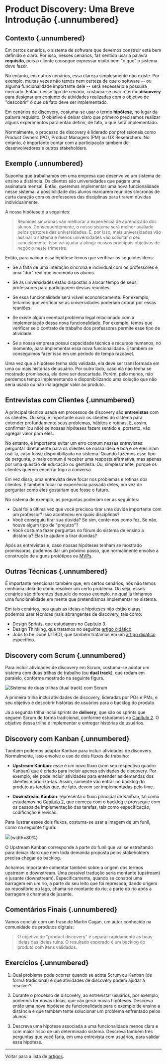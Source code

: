 # Product Discovery: Uma Breve Introdução {.unnumbered}

## Contexto {.unnumbered}

Em certos cenários, o sistema de software que devemos construir 
está bem definido e claro. Por isso, nesses cenários, faz sentido 
usar a palavra **requisito**, pois o cliente consegue expressar 
muito bem "o que" o sistema deve fazer.

No entanto, em outros cenários, essa clareza simplesmente não existe. 
Por exemplo, muitas vezes não temos nem certeza de que o 
software -- ou alguma funcionalidade importante dele -- será necessário 
e possuirá mercado. Então, nesse tipo de cenário, costuma-se usar 
o termo **discovery** para designar um conjunto de atividades 
realizadas com o objetivo de "descobrir" o que de fato deve ser 
implementado.

Em cenários de discovery, costuma-se usar o termo **hipótese**, 
no lugar da palavra requisito. O objetivo é deixar claro que 
primeiro precisamos realizar alguns experimentos para então 
definir, de fato, o que será implementado.

Normalmente, o processo de discovery é liderado por profissionais como 
Product Owners (PO), Product Managers (PM) ou UX Researchers. 
No entanto, é importante contar com a participação também de 
desenvolvedores e outros stakeholders.

## Exemplo {.unnumbered}

Suponha que trabalhamos em uma empresa que desenvolve um sistema de 
ensino a distância. Os clientes são universidades que pagam uma 
assinatura mensal. Então, queremos implementar uma nova funcionalidade
nesse sistema: a possibilidade dos alunos marcarem reuniões síncronas
de curta duração com os professores das disciplinas para tirarem 
dúvidas individualmente.

A nossa hipótese é a seguintes: 

> Reuniões síncronas vão melhorar a experiência de aprendizado dos 
alunos. Consequentemente, o nosso sistema será melhor avaliado pelos gestores 
das universidades. E, por isso, mais universidades vão assinar o sistema 
e menos universidades vão solicitar o seu cancelamento. Isso vai ajudar a
atingir nossos principais objetivos de negócio neste trimestre.

Então, para validar essa hipótese temos que verificar os seguintes itens:

* Se a falta de uma interação síncrona e individual com os professores é 
uma "dor" real que incomoda os alunos.

* Se as universidades estão dispostas a alocar tempo de seus professores
para participarem dessas reuniões.

* Se essa funcionalidade será viável economicamente. Por exemplo, 
teríamos que verificar se as universidades poderiam cobrar por essas 
reuniões.

* Se existe algum eventual problema legal relacionado com a 
implementação dessa nova funcionalidade. Por exemplo, temos que 
verificar se o contrato de trabalho dos professores permite esse 
tipo de atividade.

* Se a nossa empresa possui capacidade técnica e recursos humanos, no 
momento, para implementar essa nova funcionalidade. E também se 
conseguimos fazer isso em um período de tempo razoável.

Uma vez que a hipótese tenha sido validada, ela deve ser transformada
em uma ou mais histórias de usuário. Por outro lado, caso ela não
tenha se mostrado promissora, ela deve ser descartada. Porém, 
pelo menos, não perdemos tempo implementando e disponibilizando 
uma solução que não seria usada ou não iria agregar valor ao produto.

## Entrevistas com Clientes {.unnumbered}

A principal técnica usada em processos de discovery são **entrevistas**
com os clientes. Ou seja, é importante ouvir os clientes do sistema para
entender profundamente seus problemas, hábitos e rotinas. E, assim, 
confirmar (ou não) se nossas hipóteses fazem sentido e, portanto, vão
agregar valor para eles.

No entanto, é importante evitar um erro comum nessas entrevistas: perguntar
diretamente para os clientes se nossa ideia é boa e se eles iriam usá-la,
caso fosse disponibilizada no sistema. Quando fazemos esse tipo de 
pergunta, o mais comum é receber uma resposta afirmativa, mas apenas por 
uma questão de educação ou gentileza. Ou, simplesmente, porque os clientes 
querem encerrar logo a conversa.

Em vez disso, uma entrevista deve focar nos problemas e rotinas dos clientes. 
E também focar na experiência passada deles, em vez de perguntar como eles 
gostariam que fosse o futuro. 

No sistema de exemplo, as perguntas poderiam ser as seguintes:

* Qual foi a última vez que você precisou tirar uma dúvida importante com um 
professor? Isso aconteceu em quais disciplinas?
* Você conseguiu tirar sua dúvida? Se sim, conte-nos como fez. Se não, houve
algum tipo de "prejuízo"?
* Você costuma fazer perguntas no fórum do sistema de ensino a distância? 
Elas te ajudam a tirar dúvidas?

Após as entrevistas e, caso nossas hipóteses tenham se mostrado promissoras, 
podemos dar um próximo passo, que normalmente envolve a construção de 
alguns protótipos ou 
[MVPs](https://engsoftmoderna.info/cap3.html#produto-m%C3%ADnimo-vi%C3%A1vel-mvp). 

## Outras Técnicas {.unnumbered}

É importante mencionar também que, em certos cenários, nós não temos nenhuma
ideia de como resolver um certo problema. Ou seja, esses cenários são 
diferentes daquele do nosso exemplo, no qual já tínhamos uma funcionalidade 
em mente que pretendíamos implementar no sistema. 

Em tais cenários, nos quais as ideias e hipóteses não estão claras, 
podemos usar técnicas mais abrangentes de discovery, tais como:

* Design Sprints, que estudamos no [Capítulo 3](../cap3.html#construindo-o-primeiro-mvp). 
* Design Thinking, que tratamos no seguinte [artigo didático](./design-thinking.html).
* Jobs to be Done (JTBD), que também tratamos em um [artigo didático](./jobs-to-be-done.html) específico.

## Discovery com Scrum {.unnumbered}

Para incluir atividades de discovery em Scrum, costuma-se adotar um 
sistema com duas trilhas de trabalho (ou **dual track**), que rodam 
em paralelo, conforme mostrado na seguinte figura.

![Sistema de duas trilhas (dual track) com Scrum](./figs/discovery-dual-track.svg)

A primeira trilha inclui atividades de discovery, lideradas por POs e 
PMs, e seu objetivo é descobrir histórias de usuários para o backlog do 
produto. 

Já a segunda trilha inclui sprints de **delivery**, que são os
sprints que seguem Scrum de forma tradicional, conforme estudamos
no [Capítulo 2](../cap2.html). O objetivo dessa trilha é implementar 
e entregar histórias de usuários. 

## Discovery com Kanban {.unnumbered}

Também podemos adaptar Kanban para incluir atividades de discovery. 
Normalmente, isso envolve o uso de dois fluxos de trabalho:

* **Upstream Kanban**: esse é um novo fluxo (com seu respectivo quadro 
Kanban) que é criado para incluir apenas atividades de discovery. Por 
exemplo, ele pode incluir atividades para entender as demandas dos 
clientes e priorizá-las. Assim, somente vão entrar no backlog do 
produto as tarefas que, de fato, devem ser implementadas pelo time.

* **Downstream Kanban**: representa o fluxo principal de Kanban, 
tal como estudamos no [Capítulo 2](../cap2.html#kanban), 
que começa com o backlog e prossegue com os passos de 
implementação das tarefas, tais como especificação, 
codificação e revisão.

Para ilustrar esses dois fluxos, costuma-se usar a imagem de um funil, 
como na seguinte figura:

![](./figs/upstream-kanban.svg){width=80%}

O Upstream Kanban corresponde à parte do funil que vai se estreitando
para deixar claro que nem toda demanda proposta pelos stakeholders
precisa chegar ao backlog.

Achamos importante comentar também sobre a origem
dos termos upstream e downstream. Uma possível tradução seria
montante (upstream) e jusante (downstream). Especificamente,
quando se constrói uma barragem em um rio, a parte do
seu leito que foi represada, dando origem ao repositório ou lago,
chama-se montante do rio; a parte do rio após a barragem
é chamada de jusante.

## Comentários Finais {.unnumbered}

Vamos concluir com um frase de Martin Cagan, um autor conhecido
na comunidade de produtos digitais:

> O objetivo de "product discovery" é separar rapidamente as boas 
ideias das ideias ruins. O resultado esperado é um backlog do 
produto com itens validados.

## Exercícios {.unnumbered}

1. Qual problema pode ocorrer quando se adota Scrum ou 
Kanban (de forma tradicional) e que atividades de discovery podem 
ajudar a resolver?

2. Durante o processo de discovery, ao entrevistar usuários, 
por exemplo, podemos ter novas ideias, que vão gerar novas
hipóteses. Descreva então uma nova hipótese de funcionalidade
para o exemplo de ensino a distância e que também tente solucionar
um problema enfrentado pelos alunos.

3. Descreva uma hipótese associada a uma funcionalidade menos 
clara e com maior risco de um determinado sistema. Descreva também 
três perguntas que você faria, em uma entrevista com usuários,
para validar essa hipótese.

* * * 

Voltar para a lista de [artigos](./artigos.html).